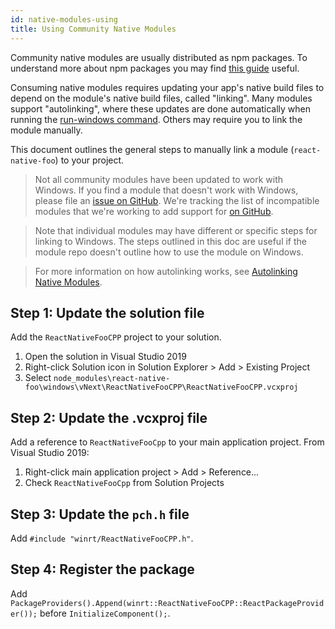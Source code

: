 ```yaml
---
id: native-modules-using
title: Using Community Native Modules
---
```


Community native modules are usually distributed as npm packages. To understand more about npm packages you may find [this guide](https://docs.npmjs.com/packages-and-modules/contributing-packages-to-the-registry) useful.

Consuming native modules requires updating your app's native build files to depend on the module's native build files, called "linking". Many modules support "autolinking", where these updates are done automatically when running the [run-windows command](run-windows-cli.md). Others may require you to link the module manually.

This document outlines the general steps to manually link a module (`react-native-foo`) to your project.

> Not all community modules have been updated to work with Windows. If you find a module that doesn't work with Windows, please file an [issue on GitHub](https://github.com/microsoft/react-native-windows/issues/new/choose). We're tracking the list of incompatible modules that we're working to add support for [on GitHub](https://github.com/microsoft/react-native-windows/projects/23). 

> Note that individual modules may have different or specific steps for linking to Windows. The steps outlined in this doc are useful if the module repo doesn't outline how to use the module on Windows.

> For more information on how autolinking works, see [Autolinking Native Modules](native-modules-autolinking.md).

## Step 1: Update the solution file

Add the `ReactNativeFooCPP` project to your solution.

1. Open the solution in Visual Studio 2019
2. Right-click Solution icon in Solution Explorer > Add > Existing Project
3. Select `node_modules\react-native-foo\windows\vNext\ReactNativeFooCPP\ReactNativeFooCPP.vcxproj`

## Step 2: Update the .vcxproj file

Add a reference to `ReactNativeFooCpp` to your main application project. From Visual Studio 2019:

1. Right-click main application project > Add > Reference... 
2. Check `ReactNativeFooCpp` from Solution Projects


## Step 3: Update the `pch.h` file

Add `#include "winrt/ReactNativeFooCPP.h"`.

## Step 4: Register the package

Add `PackageProviders().Append(winrt::ReactNativeFooCPP::ReactPackageProvider());` before `InitializeComponent();`.
